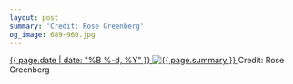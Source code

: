 ```yaml
---
layout: post
summary: 'Credit: Rose Greenberg'
og_image: 689-960.jpg
---
```


<p>
 <time>
  <a href="/689">
   {{ page.date | date: "%B %-d, %Y" }}
  </a>
 </time>
 <a href="/689">
  <img alt="{{ page.summary }}" data-taken="9/3/2017" sizes="(min-width: 700px) 50vw, calc(100vw - 2rem)" src="{{ site.assets_url }}/689-480.jpg" srcset="{{ site.assets_url }}/689-240.jpg 240w, {{ site.assets_url }}/689-480.jpg 480w, {{ site.assets_url }}/689-720.jpg 720w, {{ site.assets_url }}/689-960.jpg 960w"/>
 </a>
 <span>
  Credit: Rose Greenberg
 </span>
</p>
